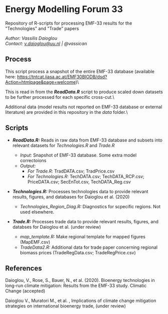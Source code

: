 # Energy Modelling Forum 33 
Repository of R-scripts for processing EMF-33 results for the "Technologies" and "Trade" papers

*Author: Vassilis Daioglou*\
*Contact: v.daioglou@uu.nl | @vassican*

## Process
This script process a snapshot of the entire EMF-33 database (available here: https://tntcat.iiasa.ac.at/EMF30BIODB/dsd?Action=htmlpage&page=welcome)\

This is read in from the ***ReadData.R*** script to produce scaled down datasets to be further processed for each specific cross-cut.\

Additional data (model results not reported on EMF-33 database or external literature) are provided in this repository in the *data* folder.\

## Scripts
- ***ReadData.R:*** Reads in raw data from EMF-33 database and subsets into relevant datasets for *Technologies.R* and *Trade.R*
  - *Input:* Snapshot of EMF-33 database. Some extra model correctoions
  - *Output:* 
    - *For Trade.R*: TradDATA.csv; TradPrice.csv
    - *For Technologies.R*: TechDATA.csv; TechDATA_RCP.csv; PriceDATA.csv; SecEnTot.csv, TechDATA_Reg.csv
 
- ***Technologies.R:*** Processes technologies data to provide relevant results, figures, and databases for Daioglou et al. (2020)
  - *Technologies_Region_Diag.R:* Diagnostics for scpecific regions. Not used elsewhere.
 
- ***Trade.R:*** Processes trade data to provide relevant results, figures, and databses for Daioglou et al. (under review)
  - *map_template.R:* Make regional template for mapped figures (MapEMF.csv)
  - *TradeData2.R:* Additional data for trade paper concerning regional biomass prices (TradeRegData.csv; TradeRegPrice.csv)

## References
Daioglou, V., Rose, S., Bauer, N., et al. (2020). Bioenergy technologies in long-run climate mitigation: Results from the EMF-33 study. Climatic Change (accepted)

Daioglou V., Muratori M., et al. , Implications of climate change mitigation strategies on international bioenergy trade, (under review)
